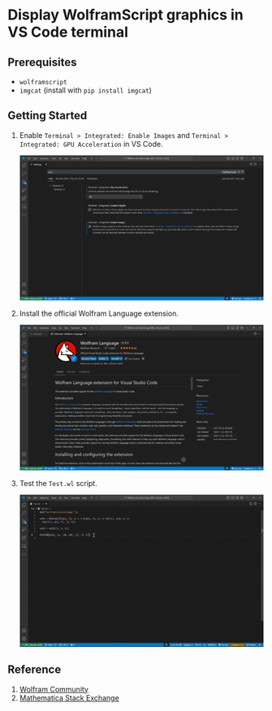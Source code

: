 # Display WolframScript graphics in VS Code terminal

## Prerequisites

- `wolframscript`
- `imgcat` (install with `pip install imgcat`)

## Getting Started
1. Enable `Terminal > Integrated: Enable Images` and `Terminal > Integrated: GPU Acceleration` in VS Code. 
   
   ![vscode-terminal-enable-images](Images/vscode-terminal-enable-images.png)

2. Install the official Wolfram Language extension.

   ![vscode-official-wolfram-extension](Images/vscode-official-wolfram-extension.png)

3. Test the `Test.wl` script.

   ![wolfram-test](Images/wolfram-test.gif)

## Reference

1. [Wolfram Community](https://community.wolfram.com/groups/-/m/t/2864001)
2. [Mathematica Stack Exchange](https://mathematica.stackexchange.com/questions/258273/how-to-set-up-a-plot-viewer-for-wolfram-engine)
